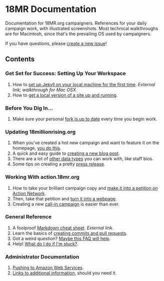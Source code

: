 18MR Documentation
=============

Documentation for 18MR.org campaigners. References for your daily campaign work, with illustrated screenshots. Most technical walkthroughs are for Macintosh, since that's the prevailing OS used by campaigners.

If you have questions, please [create a new issue](https://github.com/18mr/documentation/issues)!

## Contents

### Get Set for Success: Setting Up Your Workspace

1. How to [set up Jekyll on your local machine for the first time](http://internet-inspired.com/wrote/install-jekyll-in-osx-mavericks/). _External link; walkthrough for Mac OSX._
2. How to [get a local version of a site up and running](https://github.com/18mr/documentation/blob/master/local-site.md).

### Before You Dig In...

1. Make sure your personal [fork is up to date](https://github.com/18mr/documentation/blob/master/sync-your-fork.md) every time you begin work.

### Updating 18millionrising.org

1. When you've created a hot new campaign and want to feature it on the homepage, [you do this](https://github.com/18mr/documentation/blob/master/featured-campaign.md).
2. A quick and easy guide to [creating a new blog post](https://github.com/18mr/documentation/blob/master/blog-post.md).
3. There are a lot of [other data types](https://github.com/18mr/documentation/blob/master/other-data-types.md) you can work with, like staff bios.
4. Some tips on creating a pretty [press release](https://github.com/18mr/documentation/blob/master/press-releases.md).

### Working With action.18mr.org

1. How to take your brilliant campaign copy and [make it into a petition on Action Network](https://github.com/18mr/documentation/blob/master/action-network.md).
2. Then, take that petition and [turn it into a webpage](https://github.com/18mr/documentation/blob/master/embed-an.md).
3. Creating a new [call-in campaign](https://github.com/18mr/documentation/blob/master/call-tool.md) is easier than ever.

### General Reference

1. A foolproof [Markdown cheat sheet](http://daringfireball.net/projects/markdown/basics). _External link._
2. Learn the basics of [creating commits and pull requests](https://github.com/18mr/documentation/blob/master/commit-pullrequest.md).
3. Got a weird question? [Maybe this FAQ will help](https://github.com/18mr/documentation/blob/master/faq.md).
2. Help! [What do I do if I'm stuck?](https://github.com/18mr/documentation/blob/master/stuck.md).

### Administrator Documentation

1. [Pushing to Amazon Web Services](https://github.com/18mr/documentation/blob/master/administrator.md).
2. [Links to additional information](links.md), should you need it.
